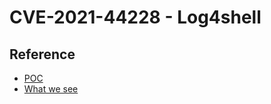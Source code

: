# CVE-2021-44228 - Log4shell

## Reference
* [POC](https://github.com/christophetd/log4shell-vulnerable-app)
* [What we see](https://isc.sans.edu/diary/Log4j++Log4Shell+Followup%3A+What+we+see+and+how+to+defend+%28and+how+to+access+our+data%29/28122)
